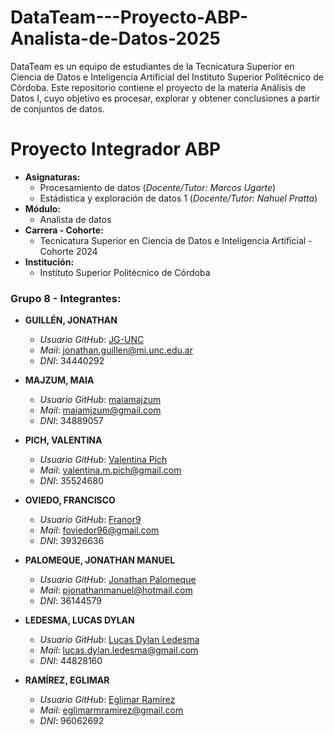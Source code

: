 # DataTeam---Proyecto-ABP-Analista-de-Datos-2025
DataTeam es un equipo de estudiantes de la Tecnicatura Superior en Ciencia de Datos e Inteligencia Artificial del Instituto Superior Politécnico de Córdoba.  Este repositorio contiene el proyecto de la materia Análisis de Datos I, cuyo objetivo es procesar, explorar y obtener conclusiones a partir de conjuntos de datos.

# Proyecto Integrador ABP
- **Asignaturas:**
    - Procesamiento de datos (_Docente/Tutor: Marcos Ugarte_)
    - Estádistica y exploración de datos 1 (_Docente/Tutor: Nahuel Pratta_)    
- **Módulo:**
    - Analista de datos
- **Carrera - Cohorte:**
    - Tecnicatura Superior en Ciencia de Datos e Inteligencia Artificial - Cohorte 2024
- **Institución:**
    - Instituto Superior Politécnico de Córdoba

### Grupo 8 - Integrantes:

- **GUILLÉN, JONATHAN**
    - _Usuario GitHub_: [JG-UNC](https://github.com/JG-UNC)
    - _Mail_: jonathan.guillen@mi.unc.edu.ar
    - _DNI_: 34440292

- **MAJZUM, MAIA**
    - _Usuario GitHub_: [maiamajzum](https://github.com/maiamajzum)
    - _Mail_: maiamjzum@gmail.com
    - _DNI_: 34889057

- **PICH, VALENTINA**
    - _Usuario GitHub_: [Valentina Pich](https://github.com/Vaal-D4t4Sc)
    - _Mail_: valentina.m.pich@gmail.com
    - _DNI_: 35524680

- **OVIEDO, FRANCISCO**
    -  _Usuario GitHub_: [Franor9](https://github.com/Franor9)
    - _Mail_: foviedor96@gmail.com
    - _DNI_: 39326636
 
- **PALOMEQUE, JONATHAN MANUEL**
    - _Usuario GitHub_: [Jonathan Palomeque](https://github.com/manuelpalomeque)
    - _Mail_: pjonathanmanuel@hotmail.com
    - _DNI_: 36144579

- **LEDESMA, LUCAS DYLAN**
    -  _Usuario GitHub_: [Lucas Dylan Ledesma](https://github.com/Lukit4s)
    - _Mail_: lucas.dylan.ledesma@gmail.com
    - _DNI_: 44828160

- **RAMÍREZ, EGLIMAR**
    -  _Usuario GitHub_: [Eglimar Ramírez](https://github.com/EglimarRamirez)
    - _Mail_: eglimarmramirez@gmail.com
    - _DNI_: 96062692
